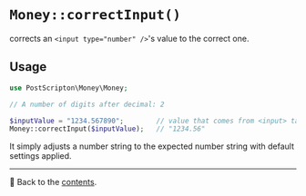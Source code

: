 # `Money::correctInput()`
corrects an `<input type="number" />`'s value to the correct one.

## Usage

```php
use PostScripton\Money\Money;

// A number of digits after decimal: 2

$inputValue = "1234.567890";        // value that comes from <input> tag
Money::correctInput($inputValue);   // "1234.56"
```
It simply adjusts a number string to the expected number string with default settings applied.

---

📌 Back to the [contents](/docs/04_money/README.md).
